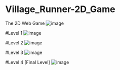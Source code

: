 # Village_Runner-2D_Game
The 2D Web Game 
![image](https://github.com/GayeshmaWijerathna/Village_Runner-2D_Game/assets/109783810/1e1ac6b8-6e43-4c50-b552-bc6f21211a4d)

#Level 1
![image](https://github.com/GayeshmaWijerathna/Village_Runner-2D_Game/assets/109783810/3b8a3874-53da-497c-b10b-768ff55c0ac4)

#Level 2
![image](https://github.com/GayeshmaWijerathna/Village_Runner-2D_Game/assets/109783810/ba00173a-2577-4162-a29e-6fc86c9c865a)

#Level 3
![image](https://github.com/GayeshmaWijerathna/Village_Runner-2D_Game/assets/109783810/51f2d1f8-ff0d-446d-b49a-5dbe6d08ea2d)

#Level 4 [Final Level]
![image](https://github.com/GayeshmaWijerathna/Village_Runner-2D_Game/assets/109783810/f657c7e7-5e8c-433f-bfd7-65e549161999)
